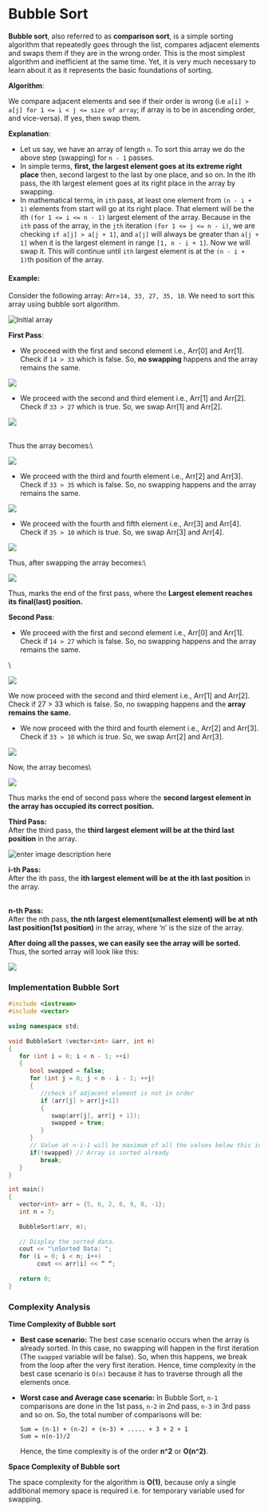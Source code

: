 # Bubble Sort

**Bubble sort**, also referred to as **comparison sort**, is a simple sorting algorithm that repeatedly goes through the list, compares adjacent elements and swaps them if they are in the wrong order. This is the most simplest algorithm and inefficient at the same time. Yet, it is very much necessary to learn about it as it represents the basic foundations of sorting.

**Algorithm**: 

We compare adjacent elements and see if their order is wrong (i.e `a[i] > a[j] for 1 <= i < j <= size of array`; if array is to be in ascending order, and vice-versa). If yes, then swap them.

**Explanation**:

* Let us say, we have an array of length `n`. To sort this array we do the above step (swapping) for `n - 1` passes.
* In simple terms, **first, the largest element goes at its extreme right place** then, second largest to the last by one place, and so on. In the ith pass, the ith largest element goes at its right place in the array by swapping.
* In mathematical terms, in `ith` pass, at least one element from `(n - i + 1)` elements from start will go at its right place. That element will be the ith `(for 1 <= i <= n - 1)` largest element of the array. Because in the `ith` pass of the array, in the `jth` iteration `(for 1 <= j <= n - i)`, we are checking `if a[j] > a[j + 1]`, and `a[j]` will always be greater than `a[j + 1]` when it is the largest element in range `[1, n - i + 1]`. Now we will swap it. This will continue until `ith` largest element is at the `(n - i + 1)`th position of the array.

#### Example:

Consider the following array: Arr=`14, 33, 27, 35, 10`. We need to sort this array using bubble sort algorithm.

![Initial array](https://tutorials-image.s3-us-west-2.amazonaws.com/unsorrted+array.png)

**First Pass**:

* We proceed with the first and second element i.e., Arr\[0] and Arr\[1]. Check if `14 > 33` which is false. So, **no swapping** happens and the array remains the same.

![](https://tutorials-image.s3-us-west-2.amazonaws.com/unsorrted+array.png)

* We proceed with the second and third element i.e., Arr\[1] and Arr\[2]. Check if `33 > 27` which is true. So, we swap Arr\[1] and Arr\[2].

![](https://tutorials-image.s3-us-west-2.amazonaws.com/bubble+sort.png)

\
Thus the array becomes:\


![](https://tutorials-image.s3-us-west-2.amazonaws.com/bubble+sort+1.png)

* We proceed with the third and fourth element i.e., Arr\[2] and Arr\[3]. Check if `33 > 35` which is false. So, no swapping happens and the array remains the same.

![](https://tutorials-image.s3-us-west-2.amazonaws.com/bubble+sort+1.png)

* We proceed with the fourth and fifth element i.e., Arr\[3] and Arr\[4]. Check if `35 > 10` which is true. So, we swap Arr\[3] and Arr\[4].

![](https://tutorials-image.s3-us-west-2.amazonaws.com/bubble+sort+3.png)

Thus, after swapping the array becomes:\


![](https://tutorials-image.s3-us-west-2.amazonaws.com/bubble+sort+4.png)

Thus, marks the end of the first pass, where the **Largest element reaches its final(last) position.**

**Second Pass**:

* We proceed with the first and second element i.e., Arr\[0] and Arr\[1]. Check if `14 > 27` which is false. So, no swapping happens and the array remains the same.

\


![](https://tutorials-image.s3-us-west-2.amazonaws.com/bubble+sort+4.png)

We now proceed with the second and third element i.e., Arr\[1] and Arr\[2]. Check if 27 > 33 which is false. So, no swapping happens and the **array remains the same.**

* We now proceed with the third and fourth element i.e., Arr\[2] and Arr\[3]. Check if `33 > 10` which is true. So, we swap Arr\[2] and Arr\[3].

![](https://tutorials-image.s3-us-west-2.amazonaws.com/bubble+sort+5.png)

Now, the array becomes\


![](https://tutorials-image.s3-us-west-2.amazonaws.com/bubble+sort+6.png)

Thus marks the end of second pass where the **second largest element in the array has occupied its correct position.**

**Third Pass:**\
After the third pass, the **third largest element will be at the third last position** in the array.

![enter image description here](https://i.pinimg.com/564x/9f/e7/0c/9fe70c83b7617d894550fac611f7f85a.jpg)

**i-th Pass:**\
After the ith pass, the **ith largest element will be at the ith last position** in the array.

\
**n-th Pass:**\
After the nth pass, **the nth largest element(smallest element) will be at nth last position(1st position)** in the array, where ‘n’ is the size of the array.

**After doing all the passes, we can easily see the array will be sorted.**\
Thus, the sorted array will look like this:

![](https://tutorials-image.s3-us-west-2.amazonaws.com/final+sorted+array+using+bubble+sort.png)

### Implementation Bubble Sort

```cpp
#include <iostream>
#include <vector>
 
using namespace std;
 
void BubbleSort (vector<int> &arr, int n)
{
   for (int i = 0; i < n - 1; ++i)
   { 
      bool swapped = false;
      for (int j = 0; j < n - i - 1; ++j)
      {
         //check if adjacent element is not in order
         if (arr[j] > arr[j+1]) 
         {
            swap(arr[j], arr[j + 1]);
            swapped = true;
         }
      }
      // Value at n-i-1 will be maximum of all the values below this index.
      if(!swapped) // Array is sorted already 
         break;
   }
} 

int main()
{
   vector<int> arr = {5, 6, 2, 6, 9, 0, -1};
   int n = 7;
 
   BubbleSort(arr, n);
 
   // Display the sorted data.
   cout << "\nSorted Data: ";
   for (i = 0; i < n; i++)
        cout << arr[i] << “ “;
 
   return 0;
}
```

### Complexity Analysis

**Time Complexity of Bubble sort**

* **Best case scenario:** The best case scenario occurs when the array is already sorted. In this case, no swapping will happen in the first iteration (The `swapped` variable will be false). So, when this happens, we break from the loop after the very first iteration. Hence, time complexity in the best case scenario is `O(n)` because it has to traverse through all the elements once.
*   **Worst case and Average case scenario:** In Bubble Sort, `n-1` comparisons are done in the 1st pass, `n-2` in 2nd pass, `n-3` in 3rd pass and so on. So, the total number of comparisons will be:

    ```
    Sum = (n-1) + (n-2) + (n-3) + ..... + 3 + 2 + 1 
    Sum = n(n-1)/2
    ```

     Hence, the time complexity is of the order **n^2** or **O(n^2)**.

**Space Complexity of Bubble sort**

The space complexity for the algorithm is **O(1)**, because only a single additional memory space is required i.e. for temporary variable used for swapping.
